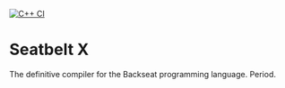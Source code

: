 [![C++ CI](https://github.com/mgerhold/seatbelt-x/actions/workflows/ci.yml/badge.svg)](https://github.com/mgerhold/seatbelt-x/actions/workflows/ci.yml)

# Seatbelt X

The definitive compiler for the Backseat programming language. Period.
